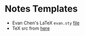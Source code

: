 # Notes Templates 

- Evan Chen's LaTeX `evan.sty` [file](https://github.com/vEnhance/dotfiles/blob/main/texmf/tex/latex/evan/evan.sty)  
- TeX src from [here](https://github.com/dcetin/eth-cs-notes) 
